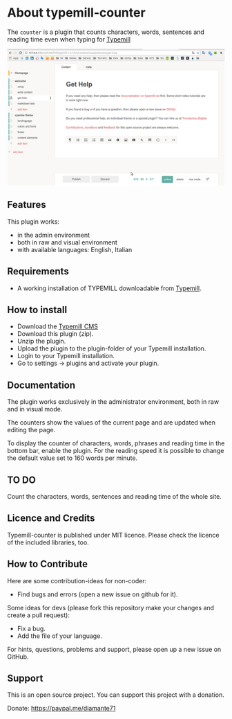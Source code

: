 # About typemill-counter

The `counter` is a plugin that counts characters, words, sentences and reading time even when typing for [Typemill](https://github.com/typemill/typemill)

![Typemill Counter](assets/counter.gif)

## Features

This plugin works:
* in the admin environment
* both in raw and visual environment
* with available languages: English, Italian

## Requirements

* A working installation of TYPEMILL downloadable from [Typemill](https://typemill.net/).

## How to install

* Download the [Typemill CMS](https://typemill.net/)
* Download this plugin (zip).
* Unzip the plugin.
* Upload the plugin to the plugin-folder of your Typemill installation.
* Login to your Typemill installation.
* Go to settings -> plugins and activate your plugin.

## Documentation

The plugin works exclusively in the administrator environment, both in raw and in visual mode.

The counters show the values of the current page and are updated when editing the page.

To display the counter of characters, words, phrases and reading time in the bottom bar, enable the plugin. For the reading speed it is possible to change the default value set to 160 words per minute.

## TO DO

Count the characters, words, sentences and reading time of the whole site.

## Licence and Credits

Typemill-counter is published under MIT licence. Please check the licence of the included libraries, too.

## How to Contribute

Here are some contribution-ideas for non-coder:

* Find bugs and errors (open a new issue on github for it).

Some ideas for devs (please fork this repository make your changes and create a pull request):

* Fix a bug.
* Add the file of your language.

For hints, questions, problems and support, please open up a new issue on GitHub.

## Support

This is an open source project. You can support this project with a donation.

Donate: https://paypal.me/diamante71